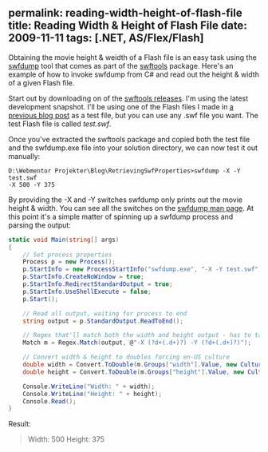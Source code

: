 permalink: reading-width-height-of-flash-file
title: Reading Width & Height of Flash File
date: 2009-11-11
tags: [.NET, AS/Flex/Flash]
---
Obtaining the movie height & weidth of a Flash file is an easy task using the [swfdump](http://www.swftools.org/swfdump.html) tool that comes as part of the [swftools](http://www.swftools.org/) package. Here's an example of how to invoke swfdump from C# and read out the height & width of a given Flash file.

<!-- more -->

Start out by downloading on of the [swftools releases](http://www.swftools.org/download.html). I'm using the latest development snapshot. I'll be using one of the Flash files I made in [a previous blog post](http://www.improve.dk/blog/2008/06/11/as3-numbers-get-real) as a test file, but you can use any .swf file you want. The test Flash file is called *test.swf*.

Once you've extracted the swftools package and copied both the test file and the swfdump.exe file into your solution directory, we can now test it out manually:

```
D:\Webmentor Projekter\Blog\RetrievingSwfProperties>swfdump -X -Y test.swf
-X 500 -Y 375
```

By providing the -X and -Y switches swfdump only prints out the movie height & width. You can see all the switches on the [swfdump man page](http://www.swftools.org/swfdump.html). At this point it's a simple matter of spinning up a swfdump process and parsing the output:

```csharp
static void Main(string[] args)
{
    // Set process properties
    Process p = new Process();
    p.StartInfo = new ProcessStartInfo("swfdump.exe", "-X -Y test.swf");
    p.StartInfo.CreateNoWindow = true;
    p.StartInfo.RedirectStandardOutput = true;
    p.StartInfo.UseShellExecute = false;
    p.Start();

    // Read all output, waiting for process to end
    string output = p.StandardOutput.ReadToEnd();

    // Regex that'll match both the width and height output - has to take care of potential decimals
    Match m = Regex.Match(output, @"-X (?d+(.d+)?) -Y (?d+(.d+)?)");

    // Convert width & height to doubles forcing en-US culture
    double width = Convert.ToDouble(m.Groups["width"].Value, new CultureInfo("en-US"));
    double height = Convert.ToDouble(m.Groups["height"].Value, new CultureInfo("en-US"));

    Console.WriteLine("Width: " + width);
    Console.WriteLine("Height: " + height);
    Console.Read();
}
```

Result:

<blockquote>Width: 500  
Height: 375</blockquote>
